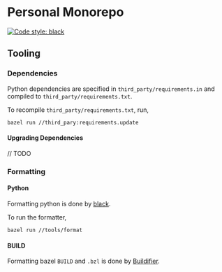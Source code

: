 # Personal Monorepo

[![Code style: black](https://img.shields.io/badge/code%20style-black-000000.svg)](https://github.com/psf/black)

## Tooling

### Dependencies

Python dependencies are specified in `third_party/requirements.in` and compiled to
`third_party/requirements.txt`.

To recompile `third_party/requirements.txt`, run,

```shell
bazel run //third_pary:requirements.update
```

#### Upgrading Dependencies

// TODO

### Formatting

#### Python

Formatting python is done by [black](https://github.com/psf/black).

To run the formatter,

```shell
bazel run //tools/format
```

#### BUILD

Formatting bazel `BUILD` and `.bzl` is done by [Buildifier](https://github.com/bazelbuild/buildtools/tree/master/buildifier).
